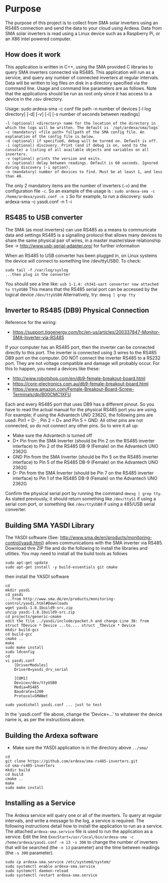 
# Purpose
The purpose of this project is to collect from SMA solar inverters using an RS485 connection and send the data to your cloud using Ardexa. Data from SMA solar inverters is read using a Linux device such as a Raspberry Pi, or an X86 intel powered computer. 

## How does it work
This application is written in C++, using the SMA provided C libraries to query SMA inverters connected via RS485. This application will run as a service, and query any number of connected inverters at regular intervals. Data will be written to log files on disk in a directory specified via the command line. Usage and command line parameters are as follows. Note that the applications should be run as root only since it has access to a device in the `/dev` directory.

Usage: sudo ardexa-sma -c conf file path -n number of devices [-l log directory] [-d] [-v] [-i] [-s number of seconds between readings]
```
-l (optional) <directory> name for the location of the directory in which the logs will be written. The default is `/opt/ardexa/sma/logs`
-c (mandatory) <file path> fullpath of the SMA config file. An explanation of the config file is below.
-d (optional) if specified, debug will be turned on. Default is off.
-i (optional) discovery. Print (and if debug is on, send to the console) a listing of all available objects and variables on all inverters.
-v (optional) prints the version and exits.
-s (optional) delay between readings. Default is 60 seconds. Ignored during discovery (-i option).
-n (mandatory) number of devices to find. Must be at least 1, and less than 40.
```

The only 2 mandatory items are the number of inverters (`-n`) and the configuration file `-c`. So an example of the usage is : `sudo ardexa-sma -c /home/ardexa/yasdi.conf -n 1`
So for example, to run a discovery:
	sudo ardexa-sma -c yasdi.conf -n 1 -i

## RS485 to USB converter
The SMA (as most inverters) can use RS485 as a means to communicate data and settings
RS485 is a signalling protocol that allows many devices to share the same physical pair of wires, in a master master/slave relationship
See -> http://www.usb-serial-adapter.org/ for further information

When an RS485 to USB converter has been plugged in, on Linux systems the device will connect to something line /dev/ttyUSB0. To check:
```
sudo tail -f /var/log/syslog
...then plug in the converter
```
You should see a line like: `usb 1-1.4: ch341-uart converter now attached to ttyUSB0`
This means that the RS485 serial port can be accessed by the logical device `/dev/ttyUSB0`
Alternatively, try: `dmesg | grep tty`

## Inverter to RS485 (DB9) Physical Connection
Reference for the wiring:
- https://support.tigoenergy.com/hc/en-us/articles/200337847-Monitor-SMA-Inverter-via-RS485

If your computer has an RS485 port, then the inverter can be connected directly to this port.
The inverter is connected using 3 wires to the RS485 DB9 port on the computer. DO NOT connect the inverter RS485 to a RS232 port. They are not voltage compatible and damage will probably occur. For this to happen, you need a devices like these:
- http://www.robotshop.com/en/db9-female-breakout-board.html
- https://core-electronics.com.au/db9-female-breakout-board.html
- https://www.amazon.com/Female-Breakout-Board-Screw-Terminals/dp/B00CMC1XFU

Each and every RS485 port that uses DB9 has a different pinout. So you have to read the actual manual for the physical RS485 port you are using. 
For example; if using the Advantech UNO 2362G, the following pins are used: Pin1 = D- , Pin 2 = D+ and Pin 5 = GND. All other pins are not connected, so do not connect any other pins. 
So to wire it all up:
- Make sure the Advantech is turned off
- D+ Pin from the SMA Inverter (should be Pin 2 on the RS485 inverter interface) to Pin 2 of the RS485 DB-9 (Female) on the Advantech UNO 2362G
- GND Pin from the SMA Inverter (should be Pin 5 on the RS485 inverter interface) to Pin 5 of the RS485 DB-9 (Female) on the Advantech UNO 2362G
- D- Pin from the SMA Inverter (should be Pin 7 on the RS485 inverter interface) to Pin 1 of the RS485 DB-9 (Female) on the Advantech UNO 2362G

Confirm the physical serial port by running the command `dmesg | grep tty`. As stated previously, it should return something like `/dev/ttyS1` if using a serial com port, or something like `/dev/ttyUSB0` if using a 485/USB serial converter.


## Building SMA YASDI Library
The YASDI software (See: http://www.sma.de/en/products/monitoring-control/yasdi.html) allows communications with the SMA inverter via RS485. Download thre ZIP file and do the following to install the libraries and utlities.
You may need to install all the build tools as follows
```
sudo apt-get update
sudo apt-get install -y build-essentials git cmake
```

then install the YASDI software
```
cd
mkdir yasdi
cd yasdi
...from http://www.sma.de/en/products/monitoring-control/yasdi.html#Downloads
wget yasdi-1.8.1build9-src.zip
unzip yasdi-1.8.1build9-src.zip
cd projects/generic-cmake
edit the file ../yasdi/include/packet.h and change Line 38: from struct TDevice * Device ...to.... struct _TDevice * Device
mkdir build-gcc
cd build-gcc
cmake ..
make
sudo make install     
sudo ldconfig
cd
vi yasdi.conf
	[DriverModules]
	Driver0=yasdi_drv_serial

	[COM1]
	Device=/dev/ttyUSB0
	Media=RS485
	Baudrate=1200
	Protocol=SMANet

sudo yasdishell yasdi.conf ... just to test
```

In the 'yasdi.conf' file above, change the 'Device=...' to whatever the device name is, as per the instructions above.

## Building the Ardexa software
- Make sure the YASDI application is in the directory above `../sma/`
```
cd
git clone https://github.com/ardexa/sma-rs485-inverters.git
cd sma-rs485-inverters
mkdir build
cd build
cmake ..
make
sudo make install
```

## Installing as a Service
The Ardexa service will query one or all of the inverters. To query at regular intervals, and write a message to the log, a service is required. The following instructions detail how to install the application to run as a service. The attached `ardexa-sma.service` file is used to run the application as a service. Edit the line `ExecStart=/usr/local/bin/ardexa-sma -c /home/ardexa/yasdi.conf -n 13 -s 300` to change the number of inverters that will be searched (the `-n 13` parameter) and the time between readings (the `-s 300` parameter). 

```
sudo cp ardexa-sma.service /etc/systemd/system/
sudo systemctl enable ardexa-sma.service
sudo systemctl daemon-reload
sudo systemctl restart ardexa-sma.service
```
